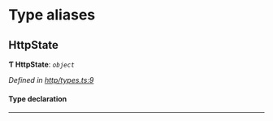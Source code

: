 

# Type aliases

<a id="httpstate"></a>

##  HttpState

**Ƭ HttpState**: *`object`*

*Defined in [http/types.ts:9](https://github.com/polkadot-js/api/blob/101f869/packages/rpc-provider/src/http/types.ts#L9)*

#### Type declaration

___

